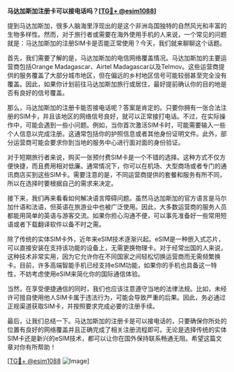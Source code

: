 **马达加斯加注册卡可以接电话吗？[[TG💪+ @esim1088](https://t.me/s/esim1088)]**

提到马达加斯加，很多人脑海里浮现出的是这个非洲岛国独特的自然风光和丰富的生物多样性。然而，对于旅行者或需要在海外使用手机的人来说，一个常见的问题就是：马达加斯加的注册SIM卡是否能正常使用？今天，我们就来聊聊这个话题。

首先，我们需要了解的是，马达加斯加的电信网络覆盖情况。马达加斯加的主要运营商包括Orange Madagascar、Airtel Madagascar以及Telmov。这些运营商提供的服务覆盖了大部分城市地区，但在偏远的乡村地区信号可能较弱甚至完全没有覆盖。因此，如果你计划前往马达加斯加旅行或居住，最好提前确认你的目的地是否有良好的信号覆盖。

那么，马达加斯加的注册卡能否接电话呢？答案是肯定的。只要你拥有一张合法注册的SIM卡，并且该地区的网络信号良好，就可以正常接打电话。不过，在实际操作中，可能会遇到一些小问题。例如，当你首次激活SIM卡时，可能需要输入一些个人信息以完成注册。这通常包括你的护照信息或者其他身份证明文件。此外，部分运营商可能会要求你到当地的服务中心进行面对面的身份验证。

对于短期旅行者来说，购买一张预付费SIM卡是一个不错的选择。这种方式不仅方便快捷，而且费用相对低廉。通常情况下，你可以在机场、大型商场或者专门的通讯商店买到这些SIM卡。需要注意的是，不同运营商提供的套餐和服务有所不同，所以在选择时要根据自己的需求来决定。

接下来，我们再来看看如何解决语言障碍问题。虽然马达加斯加的官方语言是马尔加什语和法语，但英语在旅游业中也被广泛使用。因此，大多数运营商的服务人员都能用简单的英语与游客交流。如果你担心沟通不便，可以事先准备好一些常用短语或者下载翻译软件以备不时之需。

除了传统的实体SIM卡外，近年来eSIM技术逐渐兴起。eSIM是一种嵌入式芯片，可以直接安装在支持该功能的设备上，无需更换物理卡。对于经常出国的人来说，这种技术非常实用，因为它允许你在不同国家之间轻松切换运营商而无需频繁换卡。目前，许多高端智能手机已经支持eSIM功能，如果你的手机也具备这一特性，不妨考虑使用eSIM来简化你的国际通信体验。

当然，在享受便捷通信的同时，我们也应该注意遵守当地的法律法规。比如，未经许可擅自使用他人SIM卡属于违法行为，可能会导致严重的后果。因此，务必通过正规渠道获取SIM卡，并按照要求完成必要的注册手续。

最后，让我们总结一下。马达加斯加的注册卡是可以接电话的，只要确保你所处的位置有良好的网络覆盖并且正确完成了相关注册流程即可。无论是选择传统的实体SIM卡还是新兴的eSIM技术，都可以让你在国外保持联系畅通无阻。希望这篇文章对你有所帮助！

[[TG💪+ @esim1088](https://t.me/s/esim1088) ![Image](https://i.postimg.cc/4NQfJmqS/Snipaste-2025-05-13-00-14-12.png)]